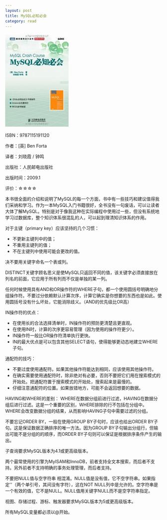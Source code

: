 ```yaml
---
layout: post
title: MySQL必知必会
category: read
---
```

<img class="cover" title="9787115191120" src="/images/2012/07/9787115191120-204x300.jpg" alt="MySQL必知必会" width="204" height="300" />

ISBN：9787115191120

作者：[英] Ben Forta

译者：刘晓霞 / 钟鸣

出版社：人民邮电出版社

出版时间：2009.1

评价：☆☆☆☆

本书很全面的介绍和说明了MySQL的每一个方面，书中有一些技巧和建议值得我们采纳和学习。作为一本MySQL入门书籍很好，全书没有一句废话，可以让读者大体了解MySQL。特别是对于像我这种在实际编程中使用过一些，但没有系统地学习过数据库，整个知识体系很混乱的人，可以起到理清知识体系的作用。

对于主键（primary key）应该坚持的几个习惯：

<ul>
	<li>不更新主键列中的值；</li>
	<li>不重用主键列的值；</li>
	<li>不在主键列中使用可能会更改的值。</li>
</ul>

决不要用关键字命名一个表或列。

DISTINCT关键字顾名思义是使MySQL只返回不同的值，该关键字必须直接放在列名的前面，它应用于所有列而不仅是单独的某一列。

任何时候使用具有AND和OR操作符的WHERE子句，都一个使用圆括号明确地分组操作符。不要过分依赖默认计算次序，计算它确实是你想要的东西也是如此。使用圆括号没有什么坏处，它能消除歧义。（AND的优先级比OR高）

IN操作符的优点：

<ul>
	<li>在使用长的合法选择清单时，IN操作符的预防更清楚且更直观。</li>
	<li>在使用IN时，计算的次序更容易管理（因为使用的操作符更少）。</li>
	<li>IN操作符一般比OR操作符清单执行更快。</li>
	<li>IN的最大优点是可以包含其他SELECT语句，使得能够更动态地建立WHERE子句。</li>
</ul>

通配符的技巧：

<ul>
	<li>不要过度使用通配符。如果其他操作符能达到相同，应该使用其他操作符。</li>
	<li>在确实需要使用通配符时，除非绝对有必要，否则不要把它们用在搜索模式的开始处。把通配符置于搜索模式的开始处，搜索起来是最慢的。</li>
	<li>仔细注意通配符的位置。如果放错地方，可能不会返回想要的数据。</li>
</ul>

HAVING和WHERE的差别：
WHERE在数据分组前进行过滤，HAVING在数据分组后进行过滤。这是一个重要的区别，WHERE排除的行不包括在分组中。 WHERE会改变数据分组的结果，从而影响HAVING子句中需要过滤的分组。

不要忘记ORDER BY，一般在使用GROUP BY子句时，应该也给出ORDER BY子句。这是保证数据正确排序的唯一方法。因为GROUP BY子句输出分组行，但输出可能不是分组的的顺序，而ORDER BY子句则可以保证是根据排序条件产生的输出。

子查询要求MySQL版本为4.1或更高级版本。

两个最常使用的引擎为MyISAM和InnoDB，前者支持全文本搜索，而后者不支持。另外前者不支持明确的事务处理管理，而后者支持。

不要把NULL值与空字符串 相混淆。NULL值是没有值，它不空字符串。如果指定''（两个单引号，其间没有字符），这在NOT NULL列中是允许的。空字符串是一个有效的值，它不是NULL。NULL值用关键字NULL而不是空字符串指定。

视图、存储过程、游标、触发器要求MySQL版本为5或更高级版本。

所有MySQL变量都必须以@开始。
